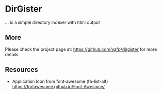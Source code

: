 # DirGister
... is a simple directory indexer with html output


## More
Please check the project page at:
   https://github.com/yafp/dirgister
for more details


## Resources
- Application Icon from font-awesome (fa-list-alt)
   https://fortawesome.github.io/Font-Awesome/
